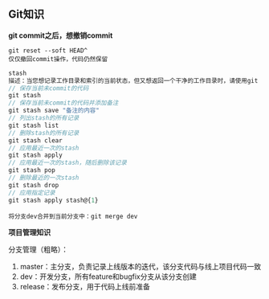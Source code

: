 ## Git知识



**git commit之后，想撤销commit**

```
git reset --soft HEAD^
仅仅撤回commit操作，代码仍然保留
```



```javascript
stash
描述：当您想记录工作目录和索引的当前状态，但又想返回一个干净的工作目录时，请使用git stash。该命令将保存本地修改，并恢复工作目录以匹配头部提交。
// 保存当前未commit的代码
git stash
// 保存当前未commit的代码并添加备注
git stash save "备注的内容"
// 列出stash的所有记录
git stash list
// 删除stash的所有记录
git stash clear
// 应用最近一次的stash
git stash apply
// 应用最近一次的stash，随后删除该记录
git stash pop
// 删除最近的一次stash
git stash drop
// 应用指定记录
git stash apply stash@{1}
```

```
将分支dev合并到当前分支中：git merge dev
```



**项目管理知识**

分支管理（粗略）：

1. master：主分支，负责记录上线版本的迭代，该分支代码与线上项目代码一致
2. dev：开发分支，所有feature和bugfix分支从该分支创建
3. release：发布分支，用于代码上线前准备
